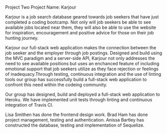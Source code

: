 
Project Two
Project Name:
Karjour


Karjour is a job search database geared towards job seekers that have just completed a coding bootcamp. 
Not only will job seekers be able to see available jobs located near them, they will also be able to use
the website for inspiration, encouragement and positive advice for those on their job hunting journey.


Karjour our full-stack web application makes the connection between the job seeker and the employer through job postings. 
Designed and build using the MVC paradigm and a server-side API, Karjour not only addresses the need to see available
positions but uses an enchanced feature of including emotional support that job seekers utilize as they face rejection
or feelings of inadequacy.Through testing, continuous integration and the use of linting tools our group has successfully
build a full-stack web application to confront this need within the codeing community.


Our group has designed, build and deployed a full-stack web application to Heroku.
We have implemented unit tests through linting and continuous integration of Travis CI.


Lisa Smithen has done the frontend design work.
Brad Ham has done project management, testing and authentication.
Anissa Bartley has constructed the database, testing and implementation of Sequelize.
